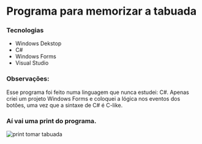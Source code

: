 # Programa para memorizar a tabuada

### Tecnologias
- Windows Dekstop
- C#
- Windows Forms
- Visual Studio

### Observações:

Esse programa foi feito numa linguagem que nunca estudei: C#. Apenas criei um projeto Windows Forms e coloquei a lógica nos eventos dos botões, uma vez que a sintaxe de C# é C-like.



### Aí vai uma print do programa.



![print tomar tabuada](https://github.com/osdeving/tomartabuada/blob/master/Tomar%20Tabuada5.png?raw=true)

